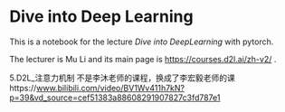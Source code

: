 # Dive into Deep Learning
This is a notebook for the lecture *Dive into DeepLearning* with pytorch.

The lecturer is Mu Li and its main page is https://courses.d2l.ai/zh-v2/ .

5.D2L_注意力机制 不是李沐老师的课程，换成了李宏毅老师的课https://www.bilibili.com/video/BV1Wv411h7kN?p=39&vd_source=cef51383a88608291907827c3fd787e1